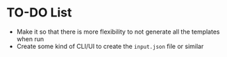# TO-DO List
- Make it so that there is more flexibility to not generate all the templates when run
- Create some kind of CLI/UI to create the `input.json` file or similar